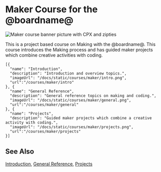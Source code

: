 # Maker Course for the @boardname@

![Maker course banner picture with CPX and zipties](/static/courses/maker/maker.jpg)

This is a project based course on Making with the @boardname@. This course introduces the Making process and has guided maker projects which combine creative activities with coding.

```codecard
[{
  "name": "Introduction",
  "description": "Introduction and overview topics.",
  "imageUrl": "/docs/static/courses/maker/intro.png",
  "url":"/courses/maker/intro"
}, {
  "name": "General Reference",
  "description": "General reference topics on making and coding.",
  "imageUrl": "/docs/static/courses/maker/general.png",
  "url":"/courses/maker/general"
}, {
  "name": "Projects",
  "description": "Guided maker projects which combine a creative activity with coding.",
  "imageUrl": "/docs/static/courses/maker/projects.png",
  "url":"/courses/maker/projects"
}]
```

## See Also

[Introduction](/courses/maker/intro),
[General Reference](/courses/maker/general),
[Projects](/courses/maker/projects)
